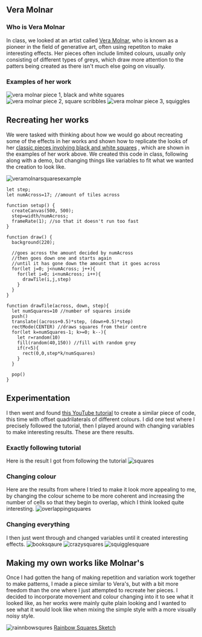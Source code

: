 ## Vera Molnar

### Who is Vera Molnar
In class, we looked at an artist called [Vera Molnar](https://ropac.net/artists/231-vera-molnar/#), who is known as a pioneer in the field of generative art, often using repetiton to make interesting effects. Her pieces often include limited colours, usually only consisting of different types of greys, which draw more attention to the patters being created as there isn't much else going on visually.

### Examples of her work
![vera molnar piece 1, black and white squares](https://dam.org/museum/wp-content/uploads/2020/09/Molnar1974DesOrdres.jpg)
![vera molnar piece 2, square scribbles](https://dam.org/museum/wp-content/uploads/2020/08/molnar1985StructureDeQuadrilateres-2000x2000.jpg)
![vera molnar piece 3, squiggles](https://dam.org/museum/wp-content/uploads/2021/07/MolnarInterruptions28x28cm1968-69.jpg)

## Recreating her works
We were tasked with thinking about how we would go about recreating some of the effects in her works and shown how to replicate the looks of her [classic pieces involving black and white squares](https://dam.org/museum/artists_ui/artists/molnar-vera/des-ordres/#lightbox[rel-13052-1738219330]-4) , which are shown in the examples of her work above.
We created this code in class, following along with a demo, but changing things like variables to fit what we wanted the creation to look like.

![veramolnarsquaresexample](https://github.com/beezecheanz/My-coding-Portfolio/assets/83460384/425ef421-040b-4973-9ccc-ef48b856a210)

```
let step;
let numAcross=17; //amount of tiles across

function setup() {
  createCanvas(500, 500);
  step=width/numAcross;
  frameRate(1); //so that it doesn't run too fast
}

function draw() {
  background(220);
  
  //goes across the amount decided by numAcross
  //then goes down one and starts again
  //until it has gone down the amount that it goes across
  for(let j=0; j<numAcross; j++){
    for(let i=0; i<numAcross; i++){
      drawTile(i,j,step)
    } 
  }
}

function drawTile(across, down, step){
  let numSquares=10 //number of squares inside
  push()
  translate((across+0.5)*step, (down+0.5)*step)
  rectMode(CENTER) //draws squares from their centre
  for(let k=numSquares-1; k>=0; k--){
    let r=random(10)
    fill(random(40,150)) //fill with random grey
    if(r<5){
      rect(0,0,step*k/numSquares)
    }
  }
  
  pop()
}
```

## Experimentation
I then went and found [this YouTube tutorial](https://www.youtube.com/watch?v=kjB_3pWmTR8) to create a similar piece of code, this time with offset quadrilaterals of different colours. I did one test where I precisely followed the tutorial, then I played around with changing variables to make interesting results. These are there results.

### Exactly following tutorial
Here is the result I got from following the tutorial
![squares](https://github.com/beezecheanz/My-coding-Portfolio/assets/83460384/0d86518f-e89d-4eae-9d61-1c12af51eba1)

### Changing colour
Here are the results from where I tried to make it look more appealing to me, by changing the colour scheme to be more coherent and increasing the number of cells so that they begin to overlap, which I think looked quite interesting.
![overlappingsquares](https://github.com/beezecheanz/My-coding-Portfolio/assets/83460384/26f109c1-ff16-4f28-8d6a-dc7935c83440)

### Changing everything
I then just went through and changed variables until it created interesting effects.
![booksqaure](https://github.com/beezecheanz/My-coding-Portfolio/assets/83460384/00fa134c-6801-4e7e-8ec3-7147da0fb6e2)
![crazysquares](https://github.com/beezecheanz/My-coding-Portfolio/assets/83460384/b85d2a6d-169d-4171-9787-c1cd7c6612f8)
![squigglesquare](https://github.com/beezecheanz/My-coding-Portfolio/assets/83460384/94994516-dd5d-4f67-b515-9089d7284713)


## Making my own works like Molnar's
Once I had gotten the hang of making repetition and variation work together to make patterns, I made a piece similar to Vera's, but with a bit more freedom than the one where I just attempted to recreate her pieces. I decided to incorporate movement and colour changing into it to see what it looked like, as her works were mainly quite plain looking and I wanted to see what it would look like when mixing the simple style with a more visually noisy style.

![rainnbowsqures](https://github.com/beezecheanz/My-coding-Portfolio/assets/83460384/674b7d41-c6e0-4f9e-8739-28c4b4f35138)
[Rainbow Squares Sketch](https://editor.p5js.org/beezecheanz/sketches/mzh8PAEoo)
